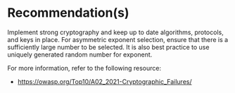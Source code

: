 # Recommendation(s)

Implement strong cryptography and keep up to date algorithms, protocols, and keys in place. For asymmetric exponent selection, ensure that there is a sufficiently large number to be selected. It is also best practice to use uniquely generated random number for exponent.

For more information, refer to the following resource:

- <https://owasp.org/Top10/A02_2021-Cryptographic_Failures/>
